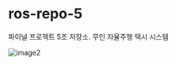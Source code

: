 # ros-repo-5
파이널 프로젝트 5조 저장소. 무인 자율주행 택시 시스템

![image2](https://github.com/user-attachments/assets/f1a6e96f-4501-449b-9e50-8516025f9176)
